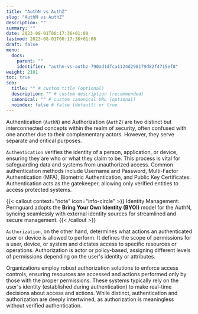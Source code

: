 ```yaml
---
title: "AuthN vs AuthZ"
slug: "AuthN vs AuthZ"
description: ""
summary: ""
date: 2023-08-01T00:17:36+01:00
lastmod: 2023-08-01T00:17:36+01:00
draft: false
menu:
  docs:
    parent: ""
    identifier: "authn-vs-authz-790ad1dfca1124d298179d82f4715ef8"
weight: 2101
toc: true
seo:
  title: "" # custom title (optional)
  description: "" # custom description (recommended)
  canonical: "" # custom canonical URL (optional)
  noindex: false # false (default) or true
---
```

Authentication (`AuthN`) and Authorization (`AuthZ`) are two distinct but interconnected concepts within the realm of security, often confused with one another due to their complementary actors. However, they serve separate and critical purposes.

`Authentication` verifies the identity of a person, application, or device, ensuring they are who or what they claim to be. This process is vital for safeguarding data and systems from unauthorized access. Common authentication methods include Username and Password, Multi-Factor Authentication (MFA), Biometric Authentication, and Public Key Certificates. Authentication acts as the gatekeeper, allowing only verified entities to access protected systems.

{{< callout context="note" icon="info-circle" >}}
Identity Management: Permguard adopts the **Bring Your Own Identity (BYOI)** model for the AuthN, syncing seamlessly with external identity sources for streamlined and secure management.
{{< /callout >}}

`Authorization`, on the other hand, determines what actions an authenticated user or device is allowed to perform. It defines the scope of permissions for a user, device, or system and dictates access to specific resources or operations. Authorization is actor or policy-based, assigning different levels of permissions depending on the user's identity or attributes.

Organizations employ robust authorization solutions to enforce access controls, ensuring resources are accessed and actions performed only by those with the proper permissions. These systems typically rely on the user's identity (established during authentication) to make real-time decisions about access and actions. While distinct, authentication and authorization are deeply intertwined, as authorization is meaningless without verified authentication.
